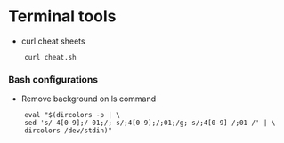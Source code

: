 # Terminal tools


* curl cheat sheets
```
    curl cheat.sh
```

### Bash configurations


* Remove background on ls command

``` 
    eval "$(dircolors -p | \
    sed 's/ 4[0-9];/ 01;/; s/;4[0-9];/;01;/g; s/;4[0-9] /;01 /' | \
    dircolors /dev/stdin)"
 ```

